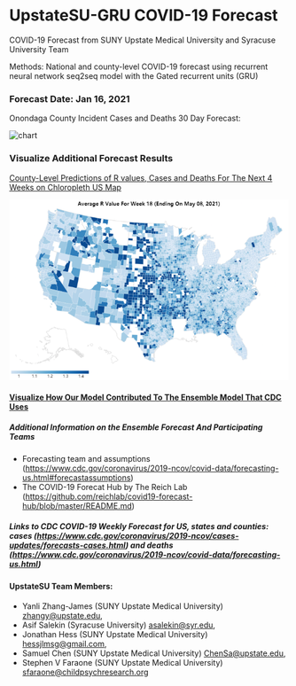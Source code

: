 # UpstateSU-GRU COVID-19 Forecast

COVID-19 Forecast from SUNY Upstate Medical University and Syracuse University Team

Methods: National and county-level COVID-19 forecast using recurrent neural network seq2seq model with the Gated recurrent units (GRU)

### Forecast Date: Jan 16, 2021

Onondaga County Incident Cases and Deaths 30 Day Forecast:

<img src="https://raw.githubusercontent.com/ylzhang29/UpstateSU-GRU-Covid/main/Forecast/Onondaga_cases_deaths_30days.jpg" width="850" alt="chart">

### Visualize Additional Forecast Results

[County-Level Predictions of R values, Cases and Deaths For The Next 4 Weeks on Chloropleth US Map](https://ylzhang29.github.io/UpstateSU-GRU-Covid/map)

[<img src="https://raw.githubusercontent.com/ylzhang29/UpstateSU-GRU-Covid/main/docs/map-icon.png" width=1200>](https://ylzhang29.github.io/UpstateSU-GRU-Covid/map)

#### [Visualize How Our Model Contributed To The Ensemble Model That CDC Uses](https://viz.covid19forecasthub.org/)

##### Additional Information on the Ensemble Forecast And Participating Teams

- Forecasting team and assumptions (https://www.cdc.gov/coronavirus/2019-ncov/covid-data/forecasting-us.html#forecastassumptions)
- The COVID-19 Forecat Hub by The Reich Lab (https://github.com/reichlab/covid19-forecast-hub/blob/master/README.md)

##### Links to CDC COVID-19 Weekly Forecast for US, states and counties: cases (https://www.cdc.gov/coronavirus/2019-ncov/cases-updates/forecasts-cases.html) and deaths (https://www.cdc.gov/coronavirus/2019-ncov/covid-data/forecasting-us.html)

#### UpstateSU Team Members:

- Yanli Zhang-James (SUNY Upstate Medical University) <zhangy@upstate.edu>,
- Asif Salekin (Syracuse University) <asalekin@syr.edu>,
- Jonathan Hess (SUNY Upstate Medical University) <hessjlmsg@gmail.com>,
- Samuel Chen (SUNY Upstate Medical University) <ChenSa@upstate.edu>,
- Stephen V Faraone (SUNY Upstate Medical University) <sfaraone@childpsychresearch.org>
